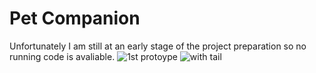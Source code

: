 # Pet Companion
Unfortunately I am still at an early stage of the project preparation so no running code is avaliable.
![1st protoype]("https://raw.githubusercontent.com/ioannis/Pet-Companion/master/20200226_125642.jpg")
![with tail]("https://raw.githubusercontent.com/ioannis/Pet-Companion/master/20200226_125648.jpg")


